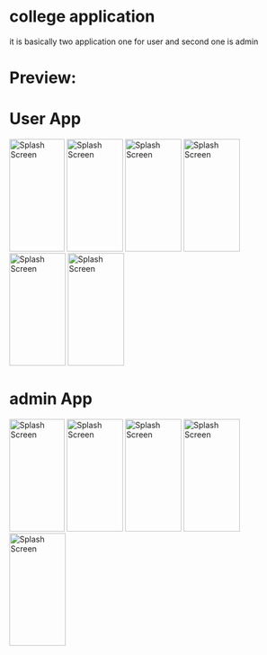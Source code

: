 # college application

it is basically two application one for user and second one is admin 

# Preview:
# User App
<img src="https://github.com/SaqeebPatel/SIT_App/assets/132561344/dc814698-36f7-4da4-8f2f-bf93b5eb42ea" alt="Splash Screen" width="98" height="200" />  <img src="https://github.com/SaqeebPatel/SIT_App/assets/132561344/2f74cdd0-e731-4d3d-9f7c-b30cab0d40ef" alt="Splash Screen" width="100" height="200" /> 
<img src="https://github.com/SaqeebPatel/SIT_App/assets/132561344/9af5c5db-5660-4090-97b7-47ec483c8036 " alt="Splash Screen" width="100" height="200" /> <img src="https://github.com/SaqeebPatel/SIT_App/assets/132561344/6ef26452-9135-458e-95d1-ab56b11e7d99" alt="Splash Screen" width="100" height="200" /> <img src="https://github.com/SaqeebPatel/SIT_App/assets/132561344/061f4f21-f384-43e2-aa6d-643d5823b2d6" alt="Splash Screen" width="100" height="200" /> <img src="https://github.com/SaqeebPatel/SIT_App/assets/132561344/0146748c-da6e-4d72-a025-47a1eea70c61" alt="Splash Screen" width="100" height="200" />

# admin App
<img src="https://github.com/SaqeebPatel/SIT_App/assets/132561344/e108f5bf-0d04-4c13-9792-a91983205fbf" alt="Splash Screen" width="98" height="200" />  <img src="https://github.com/SaqeebPatel/SIT_App/assets/132561344/6e64bd97-c180-45c5-ac05-c24be08f6dae" alt="Splash Screen" width="100" height="200" /> 
<img src="https://github.com/SaqeebPatel/SIT_App/assets/132561344/fc51f0cb-bea0-4901-81d9-a94f1bdab32f" alt="Splash Screen" width="100" height="200" /> <img src="https://github.com/SaqeebPatel/SIT_App/assets/132561344/ebb38151-70c8-4663-9650-5a97a224d554" alt="Splash Screen" width="100" height="200" /> <img src="https://github.com/SaqeebPatel/SIT_App/assets/132561344/cdd969d4-2e18-4a61-a53a-d4f97b191c47" alt="Splash Screen" width="100" height="200" /> 



